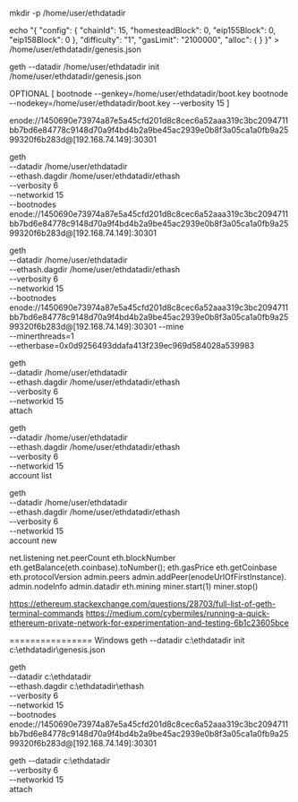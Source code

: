 mkdir -p /home/user/ethdatadir

echo "{
    \"config\": {
        \"chainId\": 15,
        \"homesteadBlock\": 0,
        \"eip155Block\": 0,
        \"eip158Block\": 0
    },
    \"difficulty\": \"1\",
    \"gasLimit\": \"2100000\",
    \"alloc\": {
    }
}" > /home/user/ethdatadir/genesis.json

geth --datadir /home/user/ethdatadir init /home/user/ethdatadir/genesis.json

OPTIONAL
[
bootnode --genkey=/home/user/ethdatadir/boot.key
bootnode --nodekey=/home/user/ethdatadir/boot.key --verbosity 15
]

enode://1450690e73974a87e5a45cfd201d8c8cec6a52aaa319c3bc2094711bb7bd6e84778c9148d70a9f4bd4b2a9be45ac2939e0b8f3a05ca1a0fb9a2599320f6b283d@[192.168.74.149]:30301

geth \
	--datadir /home/user/ethdatadir \
	--ethash.dagdir /home/user/ethdatadir/ethash \
	--verbosity 6 \
	--networkid 15 \
	--bootnodes enode://1450690e73974a87e5a45cfd201d8c8cec6a52aaa319c3bc2094711bb7bd6e84778c9148d70a9f4bd4b2a9be45ac2939e0b8f3a05ca1a0fb9a2599320f6b283d@[192.168.74.149]:30301

geth \
	--datadir /home/user/ethdatadir \
	--ethash.dagdir /home/user/ethdatadir/ethash \
	--verbosity 6 \
	--networkid 15 \
	--bootnodes enode://1450690e73974a87e5a45cfd201d8c8cec6a52aaa319c3bc2094711bb7bd6e84778c9148d70a9f4bd4b2a9be45ac2939e0b8f3a05ca1a0fb9a2599320f6b283d@[192.168.74.149]:30301
	--mine \
	--minerthreads=1 \
	--etherbase=0x0d9256493ddafa413f239ec969d584028a539983

geth \
	--datadir /home/user/ethdatadir \
	--ethash.dagdir /home/user/ethdatadir/ethash \
	--verbosity 6 \
	--networkid 15 \
	attach

geth \
	--datadir /home/user/ethdatadir \
	--ethash.dagdir /home/user/ethdatadir/ethash \
	--verbosity 6 \
	--networkid 15 \
	account list

geth \
	--datadir /home/user/ethdatadir \
	--ethash.dagdir /home/user/ethdatadir/ethash \
	--verbosity 6 \
	--networkid 15 \
	account new

net.listening
net.peerCount 
eth.blockNumber
eth.getBalance(eth.coinbase).toNumber();
eth.gasPrice
eth.getCoinbase
eth.protocolVersion
admin.peers
admin.addPeer(enodeUrlOfFirstInstance).
admin.nodeInfo
admin.datadir
eth.mining
miner.start(1)
miner.stop()

https://ethereum.stackexchange.com/questions/28703/full-list-of-geth-terminal-commands
https://medium.com/cybermiles/running-a-quick-ethereum-private-network-for-experimentation-and-testing-6b1c23605bce


================
Windows
geth --datadir c:\ethdatadir init c:\ethdatadir\genesis.json

geth \
	--datadir c:\ethdatadir \
	--ethash.dagdir c:\ethdatadir\ethash \
	--verbosity 6 \
	--networkid 15 \
	--bootnodes enode://1450690e73974a87e5a45cfd201d8c8cec6a52aaa319c3bc2094711bb7bd6e84778c9148d70a9f4bd4b2a9be45ac2939e0b8f3a05ca1a0fb9a2599320f6b283d@[192.168.74.149]:30301

geth --datadir c:\ethdatadir \
	--verbosity 6 \
	--networkid 15 \
	attach



